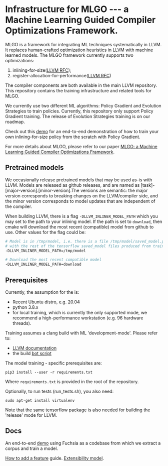 # Infrastructure for MLGO --- a Machine Learning Guided Compiler Optimizations Framework.

MLGO is a framework for integrating ML techniques systematically in LLVM. It
replaces human-crafted optimization heuristics in LLVM with machine learned
models. The MLGO framework currently supports two optimizations:

1.  inlining-for-size([LLVM RFC](https://lists.llvm.org/pipermail/llvm-dev/2020-April/140763.html));
2.  register-allocation-for-performance([LLVM RFC](https://lists.llvm.org/pipermail/llvm-dev/2021-November/153639.html))

The compiler components are both available in the main LLVM repository. This
repository contains the training infrastructure and related tools for MLGO.

We currently use two different ML algorithms: Policy Gradient and Evolution
Strategies to train policies. Currently, this repository only support Policy
Gradient training. The release of Evolution Strategies training is on our
roadmap.

Check out this [demo](docs/demo/demo.md) for an end-to-end demonstration of how
to train your own inlining-for-size policy from the scratch with Policy
Gradient.

For more details about MLGO, please refer to our paper
[MLGO: a Machine Learning Guided Compiler Optimizations Framework](https://arxiv.org/abs/2101.04808).

## Pretrained models

We occasionally release pretrained models that may be used as-is with LLVM.
Models are released as github releases, and are named as
[task]-[major-version].[minor-version].The versions are semantic: the major
version corresponds to breaking changes on the LLVM/compiler side, and the minor
version corresponds to model updates that are independent of the compiler.

When building LLVM, there is a flag `-DLLVM_INLINER_MODEL_PATH` which you may
set to the path to your inlining model. If the path is set to `download`, then
cmake will download the most recent (compatible) model from github to use. Other
values for the flag could be:

```sh
# Model is in /tmp/model, i.e. there is a file /tmp/model/saved_model.pb along
# with the rest of the tensorflow saved_model files produced from training.
-DLLVM_INLINER_MODEL_PATH=/tmp/model

# Download the most recent compatible model
-DLLVM_INLINER_MODEL_PATH=download
```

## Prerequisites

Currently, the assumption for the is:

*   Recent Ubuntu distro, e.g. 20.04
*   python 3.8.x
*   for local training, which is currently the only supported mode, we recommend
    a high-performance workstation (e.g. 96 hardware threads).

Training assumes a clang build with ML 'development-mode'. Please refer to:

*   [LLVM documentation](https://llvm.org/docs/CMake.html)
*   the build
    [bot script](https://github.com/google/ml-compiler-opt/blob/master/buildbot/buildbot_init.sh)

The model training - specific prerequisites are:

```shell
pip3 install --user -r requirements.txt
```

Where `requirements.txt` is provided in the root of the repository.

Optionally, to run tests (run_tests.sh), you also need:

```shell
sudo apt-get install virtualenv
```

Note that the same tensorflow package is also needed for building the 'release'
mode for LLVM.

## Docs

An end-to-end [demo](docs/demo/demo.md) using Fuchsia as a codebase from which
we extract a corpus and train a model.

[How to add a feature](docs/adding_features.md) guide.
[Extensibility model](docs/extensibility.md).
